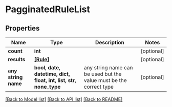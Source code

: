# PagginatedRuleList


## Properties
Name | Type | Description | Notes
------------ | ------------- | ------------- | -------------
**count** | **int** |  | [optional] 
**results** | [**[Rule]**](Rule.md) |  | [optional] 
**any string name** | **bool, date, datetime, dict, float, int, list, str, none_type** | any string name can be used but the value must be the correct type | [optional]

[[Back to Model list]](../README.md#documentation-for-models) [[Back to API list]](../README.md#documentation-for-api-endpoints) [[Back to README]](../README.md)



